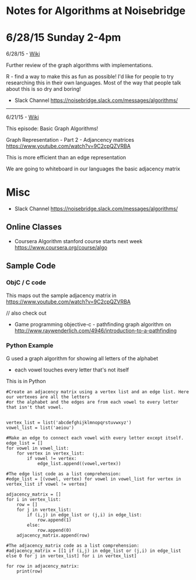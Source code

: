 # Notes for Algorithms at Noisebridge

# 6/28/15 Sunday 2-4pm

6/28/15 - [Wiki](https://noisebridge.net/wiki/(affiliated_with)_Women_Who_Code_Algorithms_Study_Group)

Further review of the graph algorithms with implementations.

R - find a way to make this as fun as possible! 
I'd like for people to try researching this in their own languages.
Most of the way that people talk about this is so dry and boring!

* Slack Channel https://noisebridge.slack.com/messages/algorithms/

---

6/21/15 - [Wiki](https://noisebridge.net/wiki/(affiliated_with)_Women_Who_Code_Algorithms_Study_Group)

This episode: Basic Graph Algorithms!

Graph Representation - Part 2 - Adjancency matrices
https://www.youtube.com/watch?v=9C2cpQZVRBA

This is more efficient than an edge representation

We are going to whiteboard in our languages the basic adjacency matrix 

# Misc

* Slack Channel https://noisebridge.slack.com/messages/algorithms/

## Online Classes

* Coursera Algorithm stanford course starts next week https://www.coursera.org/course/algo


## Sample Code

### ObjC / C code
This maps out the sample adjacency matrix in https://www.youtube.com/watch?v=9C2cpQZVRBA

// also check out 
* Game programming objective-c - pathfinding graph algorithm on http://www.raywenderlich.com/4946/introduction-to-a-pathfinding

### Python Example 

G used a graph algorithm for showing all letters of the alphabet
* each vowel touches every letter that's not itself
 
This is in Python

```
#Create an adjacency matrix using a vertex list and an edge list. Here our vertexes are all the letters
#or the alphabet and the edges are from each vowel to every letter that isn't that vowel.


vertex_list = list('abcdefghijklmnopqrstuvwxyz')
vowel_list = list('aeiou')

#Make an edge to connect each vowel with every letter except itself.                                                    
edge_list = []
for vowel in vowel_list:
    for vertex in vertex_list:
        if vowel != vertex:
            edge_list.append((vowel,vertex))

#The edge list code as a list comprehension:                                                                            
#edge_list = [(vowel, vertex) for vowel in vowel_list for vertex in vertex_list if vowel != vertex]                     

adjacency_matrix = []
for i in vertex_list:
    row = []
    for j in vertex_list:
        if (i,j) in edge_list or (j,i) in edge_list:
            row.append(1)
        else:
            row.append(0)
    adjacency_matrix.append(row)

#The adjacency_matrix code as a list comprehension:                                                                     
#adjacency_matrix = [[1 if (i,j) in edge_list or (j,i) in edge_list else 0 for j in vertex_list] for i in vertex_list]  

for row in adjacency_matrix:
    print(row)
```

